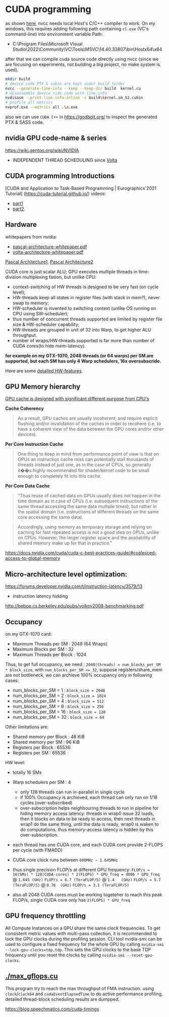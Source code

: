 # CUDA programming

as shown [here](https://docs.nvidia.com/cuda/cuda-compiler-driver-nvcc/index.html#the-cuda-compilation-trajectory), nvcc needs local Host's C/C++ compiler to work.
On my windows, this requires adding following path containing `cl.exe` (VC's command-line) into environment variable Path:

 - C:\Program Files\Microsoft Visual Studio\2022\Community\VC\Tools\MSVC\14.40.33807\bin\Hostx64\x64

after that we can compile cuda source code directly using nvcc (since we are focusing on experiments, not building a big project, no make system is used).

```bash
mkdir build
# device code PTX & cubin are kept under build folder
nvcc --generate-line-info --keep --keep-dir build  kernel.cu
# disassemble device side code with line-info
nvdisasm --print-line-info-inline -c build\kernel.sm_52.cubin
# profile all metrics
nvprof.exe --metrics all .\a.exe
```
also we can use `CUDA C++` in https://godbolt.org/ to inspect the generated PTX & SASS code.

## nvidia GPU code-name & series
https://wiki.gentoo.org/wiki/NVIDIA
 - INDEPENDENT THREAD SCHEDULING since [Volta](https://images.nvidia.cn/content/volta-architecture/pdf/volta-architecture-whitepaper.pdf)

## CUDA programming Introductions
[CUDA and Application to Task-Based Programming | Eurographics'2021 Tutorial]
(https://cuda-tutorial.github.io/) videos:
 - [part1](https://www.youtube.com/watch?v=6kT7vVHCZIc)
 - [part2](https://www.youtube.com/watch?v=mrDWmnXC5Ck).

## Hardware
whitepapers from nvidia:
 - [pascal-architecture-whitepaper.pdf](https://images.nvidia.cn/content/pdf/tesla/whitepaper/pascal-architecture-whitepaper.pdf)
 - [volta-architecture-whitepaper.pdf](https://images.nvidia.cn/content/volta-architecture/pdf/volta-architecture-whitepaper.pdf)

[Pascal Architecture1](https://www.anandtech.com/show/10325/the-nvidia-geforce-gtx-1080-and-1070-founders-edition-review/4), 
[Pascal Architecture2](https://www.anandtech.com/show/11172/nvidia-unveils-geforce-gtx-1080-ti-next-week-699)

CUDA core is just scalar ALU; GPU executes multiple threads in time-division multiplexing fasion, but unlike CPU:
 - context-switching of HW threads is designed to be very fast (on cycle level);
 - HW-threads keep all states in register files (with stack in mem?), never swap to memory;
 - HW-scheduler is invented to switching context (unlike OS running on CPU using SW-scheduler);
 - thus number of concurrent threads supported are limited by register file size & HW-scheduler capability;
 - HW-threads are grouped in unit of 32 into Warp, to get higher ALU throughput.
 - number of wraps/HW-threads supported is far more than number of CUDA cores(to hide mem-latency).
 
 **for example on my GTX-1070, 2048 threads (or 64 warps) per SM are supported,
 but each SM has only 4 Warp schedulers, 16x oversubscride.**

Here are some [detailed HW-features](https://docs.nvidia.com/cuda/cuda-c-programming-guide/index.html#features-and-technical-specifications).

## GPU Memory hierarchy
[GPU cache is designed with significant different purpose from CPU's](https://www.rastergrid.com/blog/gpu-tech/2021/01/understanding-gpu-caches/)

**Cache Coherency**
> As a result, GPU caches are usually incoherent, and require explicit flushing
> and/or invalidation of the caches in order to recohere (i.e. to have a coherent
> view of the data between the GPU cores and/or other devices).

**Per Core Instruction Cache**
> One thing to keep in mind from performance point of view is that
> on GPUs an instruction cache miss can potentially stall thousands
> of threads instead of just one, as in the case of CPUs, so generally it��s highly recommended
> for shader/kernel code to be small enough to completely fit into this cache.

**Per Core Data Cache**
> "Thus reuse of cached data on GPUs usually does not happen in the time domain
>  as in case of CPUs (i.e. subsequent instructions of the same thread accessing
>  the same data multiple times), but rather in the spatial domain (i.e. instructions
>  of different threads on the same core accessing the same data).

> Accordingly, using memory as temporary storage and relying on caching for fast
> repeated access is not a good idea on GPUs, unlike on CPUs. However, the larger
> register space and the availability of shared memory make up for that in practice."

https://docs.nvidia.com/cuda/cuda-c-best-practices-guide/#coalesced-access-to-global-memory

## Micro-architecture level optimization:

https://forums.developer.nvidia.com/t/instruction-latency/3579/13
 - instruction latency hidding

http://bebop.cs.berkeley.edu/pubs/volkov2008-benchmarking.pdf

## Occupancy

on my GTX-1070 card:
 - Maximum Threads per SM    : 2048 (64 Wraps)
 - Maximum Blocks per SM     : 32
 - Maximum Threads per Block : 1024

Thus, to get full occupancy, we need : `2048(threads) = num_blocks_per_SM * block_size`, with `num_blocks_per_SM <= 32`, suppose registers/share_mem are not bottleneck, we can archieve 100% occupancy only in following cases:
 - num_blocks_per_SM = 1  : `block_size = 2048`
 - num_blocks_per_SM = 2  : `block_size = 1024`
 - num_blocks_per_SM = 4  : `block_size = 512`
 - num_blocks_per_SM = 8  : `block_size = 256`
 - num_blocks_per_SM = 16 : `block_size = 128`
 - num_blocks_per_SM = 32 : `block_size = 64`

Other limitations are:
 - Shared memory per Block    : 48 KiB
 - Shared memory per SM       : 96 KiB
 - Registers per Block        : 65536
 - Registers per SM           : 65536

HW level:
 - totally 16 SMs
 - Warp schedulers per SM    : 4 
    - only 128 threads can run in-parallel in single cycle
    - if 100% Occupancy is archieved, each thread can only run on 1/16 cycles (over-subscribed)
    - over-subscription helps neighbouring threads to run in pipeline for hiding memory access latency:
      threads in wrap0 issue 32 loads, then it blocks on data to be ready to access, then
      next threads in wrap1 do the same thing, until the data is ready, wrap0 is waken to
      do computations. thus memory-access latency is hidden by this over-subscription.

 - each thread has one CUDA core, and each CUDA core provide 2-FLOPS per cycle (with FMADD)
 - CUDA core clock runs between `600MHz ~ 1.645MHz`
 - thus single precision FLOP/s at different GPU frequency:
  `FLOP/s = 16(SMs) * 128(CUDA-cores) * 2(FLOPS) * GPU_freq = 4096 * GPU_freq`
   @ `1.645 (GHz)` `FLOP/s = 6.7 (TeraFLOP/S)`
   @ `1.4   (GHz)` `FLOP/s = 5.7 (TeraFLOP/S)`
   @ `0.76  (GHz)` `FLOP/s = 3.1 (TeraFLOP/S)`
 - also all 2048 CUDA cores must be working togeteher to reach this peak FLOP/s,
   single CUDA core only has `2(FLOPS) * GPU_freq` 

## GPU frequency throttling

All Compute Instances on a GPU share the same clock frequencies. To get consistent metric values with multi-pass collection, it is recommended to lock the GPU clocks during the profiling session. CLI tool nvidia-smi can be used to configure a fixed frequency for the whole GPU by calling `nvidia-smi --lock-gpu-clocks=tdp,tdp`. This sets the GPU clocks to the base TDP frequency until you reset the clocks by calling `nvidia-smi --reset-gpu-clocks`.


## [./max_gflops.cu](./max_gflops.cu)

This program try to reach the max throughput of FMA instruction. using `clock`/`clock64` and `cudaEventElapsedTime` to do active performance profiling, detailed thread-block scheduling results are dumpped.

https://blog.speechmatics.com/cuda-timings